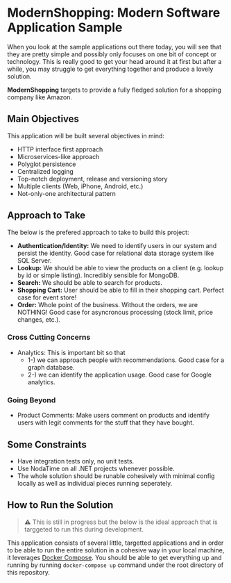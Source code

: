 # ModernShopping: Modern Software Application Sample

When you look at the sample applications out there today, you will see that they are pretty simple and possibly only focuses on one bit of concept or technology. This is really good to get your head around it at first but after a while, you may struggle to get everything together and produce a lovely solution.

**ModernShopping** targets to provide a fully fledged solution for a shopping company like Amazon.

## Main Objectives

This application will be built several objectives in mind:

 - HTTP interface first approach
 - Microservices-like approach
 - Polyglot persistence
 - Centralized logging
 - Top-notch deployment, release and versioning story
 - Multiple clients (Web, iPhone, Android, etc.)
 - Not-only-one architectural pattern

## Approach to Take

The below is the prefered approach to take to build this project:

 - **Authentication/Identity:** We need to identify users in our system and persist the identity. Good case for relational data storage system like SQL Server.
 - **Lookup:** We should be able to view the products on a client (e.g. lookup by id or simple listing). Incredibly sensible for MongoDB.
 - **Search:** We should be able to search for products.
 - **Shopping Cart:** User should be able to fill in their shopping cart. Perfect case for event store!
 - **Order:** Whole point of the business. Without the orders, we are NOTHING! Good case for asyncronous processing (stock limit, price changes, etc.).

### Cross Cutting Concerns

 - Analytics: This is important bit so that
     - 1-) we can approach people with recommendations. Good case for a graph database.
     - 2-) we can identify the application usage. Good case for Google analytics.

### Going Beyond
 - Product Comments: Make users comment on products and identify users with legit comments for the stuff that they have bought.

## Some Constraints

 - Have integration tests only, no unit tests.
 - Use NodaTime on all .NET projects whenever possible.
 - The whole solution should be runable cohesively with minimal config locally as well as individual pieces running seperately.

## How to Run the Solution

> :warning: This is still in progress but the below is the ideal approach that is targgeted to run this during development.

This application consists of several little, targetted applications and in order to be able to run the entire solution in a cohesive way in your local machine, it leverages [Docker Compose](https://docs.docker.com/compose/). You should be able to get everything up and running by running `docker-compose up` command under the root directory of this repository.